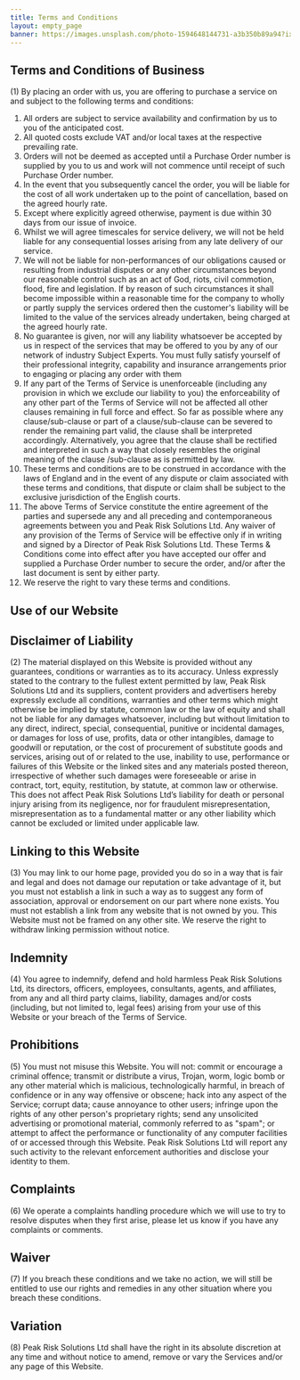```yaml
---
title: Terms and Conditions
layout: empty_page
banner: https://images.unsplash.com/photo-1594648144731-a3b350b89a94?ixlib=rb-1.2.1&ixid=eyJhcHBfaWQiOjEyMDd9&auto=format&fit=crop&w=1200&q=60
---
```


## Terms and Conditions of Business

(1) By placing an order with us, you are offering to purchase a service on and subject to the following terms and conditions:

1. All orders are subject to service availability and confirmation by us to you of the anticipated cost.
1. All quoted costs exclude VAT and/or local taxes at the respective prevailing rate.
1. Orders will not be deemed as accepted until a Purchase Order number is supplied by you to us and work will not commence until receipt of such Purchase Order number.
1. In the event that you subsequently cancel the order, you will be liable for the cost of all work undertaken up to the point of cancellation, based on the agreed hourly rate.
1. Except where explicitly agreed otherwise, payment is due within 30 days from our issue of invoice.
1. Whilst we will agree timescales for service delivery, we will not be held liable for any consequential losses arising from any late delivery of our service.
1. We will not be liable for non-performances of our obligations caused or resulting from industrial disputes or any other circumstances beyond our reasonable control such as an act of God, riots, civil commotion, flood, fire and legislation. If by reason of such circumstances it shall become impossible within a reasonable time for the company to wholly or partly supply the services ordered then the customer's liability will be limited to the value of the services already undertaken, being charged at the agreed hourly rate.
1. No guarantee is given, nor will any liability whatsoever be accepted by us in respect of the services that may be offered to you by any of our network of industry Subject Experts. You must fully satisfy yourself of their professional integrity, capability and insurance arrangements prior to engaging or placing any order with them
1. If any part of the Terms of Service is unenforceable (including any provision in which we exclude our liability to you) the enforceability of any other part of the Terms of Service will not be affected all other clauses remaining in full force and effect. So far as possible where any clause/sub-clause or part of a clause/sub-clause can be severed to render the remaining part valid, the clause shall be interpreted accordingly. Alternatively, you agree that the clause shall be rectified and interpreted in such a way that closely resembles the original meaning of the clause /sub-clause as is permitted by law.
1. These terms and conditions are to be construed in accordance with the laws of England and in the event of any dispute or claim associated with these terms and conditions, that dispute or claim shall be subject to the exclusive jurisdiction of the English courts.
1. The above Terms of Service constitute the entire agreement of the parties and supersede any and all preceding and contemporaneous agreements between you and Peak Risk Solutions Ltd. Any waiver of any provision of the Terms of Service will be effective only if in writing and signed by a Director of Peak Risk Solutions Ltd. These Terms & Conditions come into effect after you have accepted our offer and supplied a Purchase Order number to secure the order, and/or after the last document is sent by either party.
1. We reserve the right to vary these terms and conditions.


## Use of our Website


## Disclaimer of Liability

(2) The material displayed on this Website is provided without any guarantees, conditions or warranties as to its accuracy. 
Unless expressly stated to the contrary to the fullest extent permitted by law, Peak Risk Solutions Ltd and its suppliers, content providers and advertisers hereby expressly exclude all conditions, warranties and other terms which might otherwise be implied by statute, common law or the law of equity and shall not be liable for any damages whatsoever, including but without limitation to any direct, indirect, special, consequential, punitive or incidental damages, or damages for loss of use, profits, data or other intangibles, damage to goodwill or reputation, or the cost of procurement of substitute goods and services, arising out of or related to the use, inability to use, performance or failures of this Website or the linked sites and any materials posted thereon, irrespective of whether such damages were foreseeable or arise in contract, tort, equity, restitution, by statute, at common law or otherwise. This does not affect Peak Risk Solutions Ltd’s liability for death or personal injury arising from its negligence, nor for fraudulent misrepresentation, misrepresentation as to a fundamental matter or any other liability which cannot be excluded or limited under applicable law.


## Linking to this Website

(3) You may link to our home page, provided you do so in a way that is fair and legal and does not damage our reputation or take advantage of it, but you must not establish a link in such a way as to suggest any form of association, approval or endorsement on our part where none exists. You must not establish a link from any website that is not owned by you. This Website must not be framed on any other site. We reserve the right to withdraw linking permission without notice.


## Indemnity

(4) You agree to indemnify, defend and hold harmless Peak Risk Solutions Ltd, its directors, officers, employees, consultants, agents, and affiliates, from any and all third party claims, liability, damages and/or costs (including, but not limited to, legal fees) arising from your use of this Website or your breach of the Terms of Service.


## Prohibitions

(5) You must not misuse this Website. You will not: commit or encourage a criminal offence; transmit or distribute a virus, Trojan, worm, logic bomb or any other material which is malicious, technologically harmful, in breach of confidence or in any way offensive or obscene; hack into any aspect of the Service; corrupt data; cause annoyance to other users; infringe upon the rights of any other person's proprietary rights; send any unsolicited advertising or promotional material, commonly referred to as "spam"; or attempt to affect the performance or functionality of any computer facilities of or accessed through this Website. Peak Risk Solutions Ltd will report any such activity to the relevant enforcement authorities and disclose your identity to them.


## Complaints

(6) We operate a complaints handling procedure which we will use to try to resolve disputes when they first arise, please let us know if you have any complaints or comments.


## Waiver

(7) If you breach these conditions and we take no action, we will still be entitled to use our rights and remedies in any other situation where you breach these conditions.


## Variation

(8) Peak Risk Solutions Ltd shall have the right in its absolute discretion at any time and without notice to amend, remove or vary the Services and/or any page of this Website.
